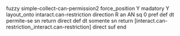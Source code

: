 fuzzy simple-collect-can-permission2
   force_position Y
   madatory Y
   layout_onto intaract.can-restriction
   direction R
   an AN
   sq 0
   pref 
   def 
    dt permite-se
    sn 
    return 
    direct 
   def 
    dt somente
    sn 
    return [interact.can-restriction,,interact.can-restriction]
    direct 
   suf 
end

